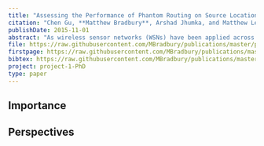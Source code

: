 ```yaml
---
title: "Assessing the Performance of Phantom Routing on Source Location Privacy in Wireless Sensor Networks"
citation: "Chen Gu, **Matthew Bradbury**, Arshad Jhumka, and Matthew Leeke. Assessing the Performance of Phantom Routing on Source Location Privacy in Wireless Sensor Networks. In *21st IEEE Pacific Rim International Symposium on Dependable Computing (PRDC)*, 99–108. November 2015. [doi:10.1109/PRDC.2015.9](https://doi.org/10.1109/PRDC.2015.9)."
publishDate: 2015-11-01
abstract: "As wireless sensor networks (WSNs) have been applied across a spectrum of application domains, the problem of source location privacy (SLP) has emerged as a significant issue, particularly in safety-critical situations. In seminal work on SLP, phantom routing was proposed as an approach to addressing the issue. However, results presented in support of phantom routing have not included considerations for practical network configurations, omitting simulations and analyses with larger network sizes. This paper addresses this shortcoming by conducting an in-depth investigation of phantom routing under various network configurations. The results presented demonstrate that previous work in phantom routing does not generalise well to different network configurations. Specifically, under certain configurations, it is shown that the afforded SLP is reduced by a factor of up to 75."
file: https://raw.githubusercontent.com/MBradbury/publications/master/papers/PRDC2015.pdf
firstpage: https://raw.githubusercontent.com/MBradbury/publications/master/firstpages/PRDC2015.svg
bibtex: https://raw.githubusercontent.com/MBradbury/publications/master/bibtex/Gu_2015_AssessingPerformancePhantom.bib
project: project-1-PhD
type: paper
---
```


<!-- readmore -->

## Importance

## Perspectives


